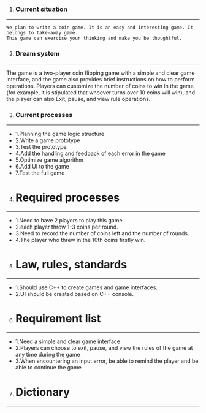 1.  ### Current situation 
----------------  
    We plan to write a coin game. It is an easy and interesting game. It belongs to take-away game. 
    This game can exercise your thinking and make you be thoughtful.
    

2. ### Dream system
------------------- 

   The game is a  two-player coin flipping game with a simple and clear game interface, and the game also provides brief instructions on how to perform operations.
   Players can customize the number of coins to win in the game (for example, it is stipulated that whoever turns over 10 coins will win), and the player can also
   Exit, pause, and view rule operations.
    
3. ### Current processes
---------------
   * 1.Planning the game logic structure
   * 2.Write a game prototype
   * 3.Test the prototype
   * 4.Add the handling and feedback of each error in the game
   * 5.Optimize game algorithm
   * 6.Add UI to the game
   * 7.Test the full game



4. # Required processes
------------------
  * 1.Need to have 2 players to play this game 
  * 2.each player throw 1-3 coins per round.
  * 3.Need to record the number of coins left and the number of rounds.
  * 4.The player who threw in the 10th coins firstly win.


5. # Law, rules, standards
--------------
  * 1.Should use C++  to create games and game interfaces.
  * 2.UI should be created based on C++ console.


6. # Requirement list
-----------------
   * 1.Need a simple and clear game interface
   * 2.Players can choose to exit, pause, and view the rules of the game at any time during the game
   * 3.When encountering an input error, be able to remind the player and be able to continue the game
   

7. # Dictionary
----------------------
